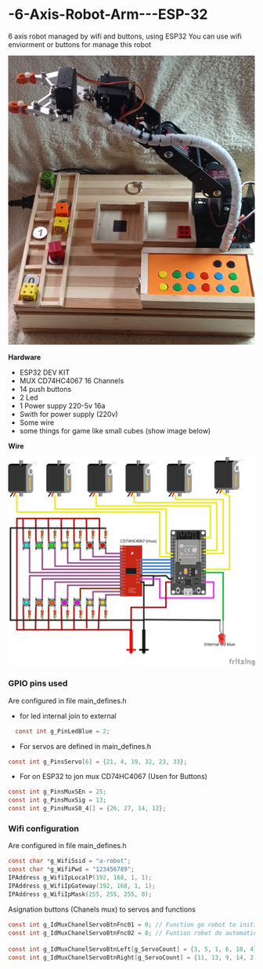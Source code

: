 # -6-Axis-Robot-Arm---ESP-32
6 axis robot managed by wifi and buttons, using ESP32
You can use wifi enviorment or buttons for manage this robot

![](https://github.com/vniclos/-6-Axis-Robot-Arm---ESP-32/blob/main/docs/robot_6doi%20(2).jpg?raw=true)

**Hardware**
- ESP32 DEV KIT
- MUX CD74HC4067 16 Channels
- 14 push buttons
- 2 Led
- 1 Power suppy 220-5v 16a 
- Swith for power supply (220v)
- Some wire 
- some things for game like small cubes (show image below)

**Wire**

![](https://raw.githubusercontent.com/vniclos/-6-Axis-Robot-Arm---ESP-32/ae0b1cbcc480b43f404f113b8816cadb866c05e8/docs/robot%206_bb.svg)


### GPIO pins used 
Are configured in file main_defines.h

- for led internal join to external

```c
  const int g_PinLedBlue = 2;
```
- For servos  are defined in main_defines.h
```c
const int g_PinsServo[6] = {21, 4, 19, 32, 23, 33};
```
- For on ESP32 to jon mux CD74HC4067 (Usen for Buttons)
```c
const int g_PinsMuxSEn = 25;                  
const int g_PinsMuxSig = 13;                  
const int g_PinsMuxS0_4[] = {26, 27, 14, 12}; 
```
### Wifi configuration 
Are configured in file main_defines.h
```c
const char *g_WifiSsid = "a-robot";
const char *g_WifiPwd = "123456789";
IPAddress g_WifiIpLocalP(192, 168, 1, 1);
IPAddress g_WifiIpGateway(192, 168, 1, 1);
IPAddress g_WifiIpMask(255, 255, 255, 0);
```

Asignation buttons (Chanels mux) to servos and functions
```c
const int g_IdMuxChanelServoBtnFnc01 = 0; // Function go robot to initial position
const int g_IdMuxChanelServoBtnFnc02 = 8; // Funtion robot do automatic secuence of movements
                                                                             
const int g_IdMuxChanelServoBtnLeft[g_ServoCount] = {3, 5, 1, 6, 10, 4};     //chanels for move left sevos 0-5
const int g_IdMuxChanelServoBtnRight[g_ServoCount] = {11, 13, 9, 14, 2, 12}; //chanels for move right sevos 0-5
```
